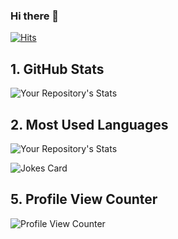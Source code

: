 ### Hi there 👋 

[![Hits](https://hits.seeyoufarm.com/api/count/incr/badge.svg?url=https%3A%2F%2Fgithub.com%2FGibzB%2FGibzB&count_bg=%230337F2&title_bg=%2301E4F6&icon=&icon_color=%23E7E7E7&title=hits&edge_flat=false)](https://hits.seeyoufarm.com)

## 1. GitHub Stats
![Your Repository's Stats](https://github-readme-stats.vercel.app/api?username=GibzB&show_icons=true)
## 2. Most Used Languages
![Your Repository's Stats](https://github-readme-stats.vercel.app/api/top-langs/?username=GibzB&theme=blue-green)

<!--
## 3. Contributors Badge
![Your Repository's Stats](https://contrib.rocks/image?repo=GibzB/Python)
## 4. Random Joke Generator
-->
![Jokes Card](https://readme-jokes.vercel.app/api)
## 5. Profile View Counter
![Profile View Counter](https://komarev.com/ghpvc/?username=GibzB)

<!--
**GibzB/GibzB** is a ✨ _special_ ✨ repository because its `README.md` (this file) appears on your GitHub profile.

Here are some ideas to get you started:

- 🔭 I’m currently working on ...
- 🌱 I’m currently learning ...
- 👯 I’m looking to collaborate on ...
- 🤔 I’m looking for help with ...
- 💬 Ask me about ...
- 📫 How to reach me: ...
- 😄 Pronouns: ...
- ⚡ Fun fact: ...
-->

